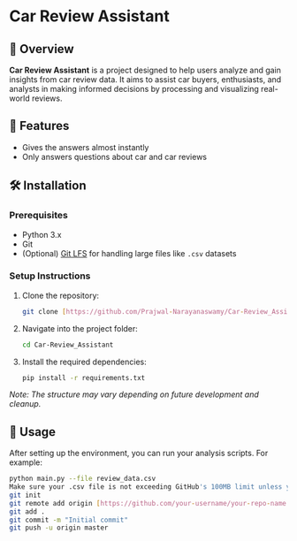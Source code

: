 # Car Review Assistant

## 📌 Overview

**Car Review Assistant** is a project designed to help users analyze and gain insights from car review data. It aims to assist car buyers, enthusiasts, and analysts in making informed decisions by processing and visualizing real-world reviews.

## 🚀 Features

-  Gives the answers almost instantly
-  Only answers questions about car and car reviews

## 🛠️ Installation

### Prerequisites

-   Python 3.x
-   Git
-   (Optional) [Git LFS](https://git-lfs.github.com/) for handling large files like `.csv` datasets

### Setup Instructions

1.  Clone the repository:

    ```bash
    git clone [https://github.com/Prajwal-Narayanaswamy/Car-Review_Assistant.git](https://github.com/Prajwal-Narayanaswamy/Car-Review_Assistant.git)
    ```

2.  Navigate into the project folder:

    ```bash
    cd Car-Review_Assistant
    ```

3.  Install the required dependencies:

    ```bash
    pip install -r requirements.txt
    ```



*Note: The structure may vary depending on future development and cleanup.*

## 🧪 Usage

After setting up the environment, you can run your analysis scripts. For example:

```bash
python main.py --file review_data.csv
Make sure your .csv file is not exceeding GitHub's 100MB limit unless you're using Git LFS.🧹 Reset Git Repository (if needed)If you mistakenly committed large files and need a fresh start:rm -rf .git
git init
git remote add origin [https://github.com/your-username/your-repo-name.git](https://github.com/your-username/your-repo-name.git)
git add .
git commit -m "Initial commit"
git push -u origin master
```
